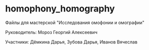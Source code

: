 # homophony_homography
Файлы для мастерской "Исследования омофонии и омографии"


Руководитель: Мороз Георгий Алексеевич


Участники: Дёмкина Дарья, Зубова Дарья, Иванов Вячеслав
